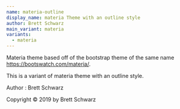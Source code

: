```yaml
---
name: materia-outline
display_name: materia Theme with an outline style
author: Brett Schwarz
main_variant: materia
variants:
  - materia
---
```

Materia theme based off of the bootstrap theme of the same name https://bootswatch.com/materia/.

This is a variant of materia theme with an outline style.

Author
: Brett Schwarz

Copyright © 2019 by Brett Schwarz
